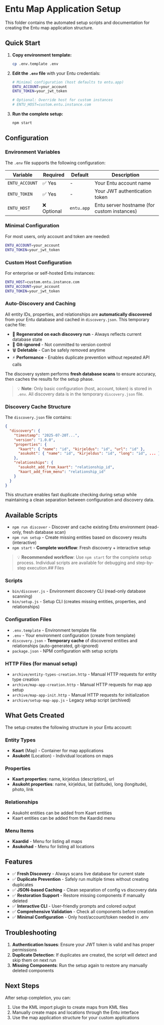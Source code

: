 # Entu Map Application Setup

This folder contains the automated setup scripts and documentation for creating the Entu map application structure.

## Quick Start

1. **Copy environment template:**

   ```bash
   cp .env.template .env
   ```

2. **Edit the `.env` file** with your Entu credentials:

   ```bash
   # Minimal configuration (host defaults to entu.app)
   ENTU_ACCOUNT=your_account
   ENTU_TOKEN=your_jwt_token

   # Optional: Override host for custom instances
   # ENTU_HOST=custom.entu.instance.com
   ```

3. **Run the complete setup:**

   ```bash
   npm start
   ```

## Configuration

### Environment Variables

The `.env` file supports the following configuration:

| Variable | Required | Default | Description |
|----------|----------|---------|-------------|
| `ENTU_ACCOUNT` | ✅ Yes | - | Your Entu account name |
| `ENTU_TOKEN` | ✅ Yes | - | Your JWT authentication token |
| `ENTU_HOST` | ❌ Optional | `entu.app` | Entu server hostname (for custom instances) |

### Minimal Configuration

For most users, only account and token are needed:

```bash
ENTU_ACCOUNT=your_account
ENTU_TOKEN=your_jwt_token
```

### Custom Host Configuration

For enterprise or self-hosted Entu instances:

```bash
ENTU_HOST=custom.entu.instance.com
ENTU_ACCOUNT=your_account
ENTU_TOKEN=your_jwt_token
```

### Auto-Discovery and Caching

All entity IDs, properties, and relationships are **automatically discovered** from your Entu database and cached in `discovery.json`. This temporary cache file:

- 🔄 **Regenerated on each discovery run** - Always reflects current database state
- 🚫 **Git-ignored** - Not committed to version control
- 🗑️ **Deletable** - Can be safely removed anytime
- ⚡ **Performance** - Enables duplicate prevention without repeated API calls

The discovery system performs **fresh database scans** to ensure accuracy, then caches the results for the setup phase.

> 💡 **Note**: Only basic configuration (host, account, token) is stored in `.env`. All discovery data is in the temporary `discovery.json` file.

### Discovery Cache Structure

The `discovery.json` file contains:

```json
{
  "discovery": {
    "timestamp": "2025-07-20T...",
    "version": "1.0.0", 
    "properties": {
      "kaart": { "name": "id", "kirjeldus": "id", "url": "id" },
      "asukoht": { "name": "id", "kirjeldus": "id", "long": "id", ... }
    },
    "relationships": {
      "asukoht_add_from_kaart": "relationship_id",
      "kaart_add_from_menu": "relationship_id"
    }
  }
}
```

This structure enables fast duplicate checking during setup while maintaining a clean separation between configuration and discovery data.

## Available Scripts

- `npm run discover` - Discover and cache existing Entu environment (read-only, fresh database scan)
- `npm run setup` - Create missing entities based on discovery results (interactive)
- `npm start` - **Complete workflow**: Fresh discovery + interactive setup

> 💡 **Recommended workflow**: Use `npm start` for the complete setup process. Individual scripts are available for debugging and step-by-step execution.## Files

### Scripts

- `bin/discover.js` - Environment discovery CLI (read-only database scanning)
- `bin/setup.js` - Setup CLI (creates missing entities, properties, and relationships)

### Configuration Files

- `.env.template` - Environment template file
- `.env` - Your environment configuration (create from template)
- `discovery.json` - **Temporary cache** of discovered entities and relationships (auto-generated, git-ignored)
- `package.json` - NPM configuration with setup scripts

### HTTP Files (for manual setup)

- `archive/entity-types-creation.http` - Manual HTTP requests for entity type creation
- `archive/map-app-creation.http` - Manual HTTP requests for map app setup
- `archive/map-app-init.http` - Manual HTTP requests for initialization
- `archive/setup-map-app.js` - Legacy setup script (archived)

## What Gets Created

The setup creates the following structure in your Entu account:

### Entity Types

- **Kaart** (Map) - Container for map applications
- **Asukoht** (Location) - Individual locations on maps

### Properties

- **Kaart properties**: name, kirjeldus (description), url
- **Asukoht properties**: name, kirjeldus, lat (latitude), long (longitude), photo, link

### Relationships

- Asukoht entities can be added from Kaart entities
- Kaart entities can be added from the Kaardid menu

### Menu Items

- **Kaardid** - Menu for listing all maps
- **Asukohad** - Menu for listing all locations

## Features

- ✅ **Fresh Discovery** - Always scans live database for current state
- ✅ **Duplicate Prevention** - Safely run multiple times without creating duplicates  
- ✅ **JSON-based Caching** - Clean separation of config vs discovery data
- ✅ **Restoration Support** - Restore missing components if manually deleted
- ✅ **Interactive CLI** - User-friendly prompts and colored output
- ✅ **Comprehensive Validation** - Check all components before creation
- ✅ **Minimal Configuration** - Only host/account/token needed in .env

## Troubleshooting

1. **Authentication Issues**: Ensure your JWT token is valid and has proper permissions
2. **Duplicate Detection**: If duplicates are created, the script will detect and skip them on next run
3. **Missing Components**: Run the setup again to restore any manually deleted components

## Next Steps

After setup completion, you can:

1. Use the KML import plugin to create maps from KML files
2. Manually create maps and locations through the Entu interface
3. Use the map application structure for your custom applications
